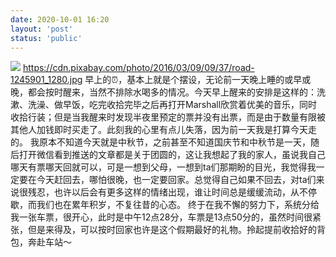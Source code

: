 ```yaml
---
date: 2020-10-01 16:20
layout: 'post'
status: 'public'
---
```

![](https://cdn.pixabay.com/photo/2015/03/03/05/56/woodland-656969_1280.jpg)
https://cdn.pixabay.com/photo/2016/03/09/09/37/road-1245901_1280.jpg
        早上的⏰，基本上就是个摆设，无论前一天晚上睡的或早或晚，都会按时醒来，当然不排除水喝多的情况。今天早上醒来的安排是这样的：洗漱、洗澡、做早饭，吃完收拾完毕之后再打开Marshall欣赏着优美的音乐，同时收拾行装；但是当我醒来时发现半夜里预定的票并没有出票，而是由于数量有限被其他人加钱即时买走了。此刻我的心里有点儿失落，因为前一天我是打算今天走的。
        我原本不知道今天就是中秋节，之前甚至不知道国庆节和中秋节是一天，随后打开微信看到推送的文章都是关于团圆的，这让我想起了我的家人，虽说我自己哪天有票哪天回就可以，可是一想到父母，一想到ta们那期盼的目光，我觉得我一定要在今天赶回去，哪怕很晚，也一定要回家。总觉得自己如果不回去，对ta们来说很残忍，也许以后会有更多这样的情绪出现，谁让时间总是缓缓流动，从不停歇，而我们也在累年积岁，不复往昔的心态。
        终于在我不懈的努力下，系统分给我一张车票，很开心，此时是中午12点28分，车票是13点50分的，虽然时间很紧张，但是来得及，可以按时回家也许是这个假期最好的礼物。拎起提前收拾好的背包，奔赴车站～


